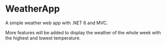# WeatherApp
 A simple weather web app with .NET 6 and MVC.

 More features will be added to display the weather of the whole week with the highest and lowest temperature.
